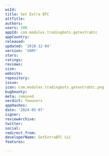 ```yaml
---
wsId: 
title: Get Extra BTC
altTitle: 
authors: 
users: 100
appId: com.modules.tradingbots.getextrabtc
appCountry: 
released: 
updated: '2018-12-04'
version: 'VARY'
stars: 
ratings: 
reviews: 
size: 
website: 
repository: 
issue: 
icon: com.modules.tradingbots.getextrabtc.png
bugbounty: 
meta: removed
verdict: fewusers
appHashes: 
date: '2024-05-07'
signer: 
reviewArchive: 
twitter: 
social: 
redirect_from: 
developerName: GetExtraBTC LLC
features: 

---
```


